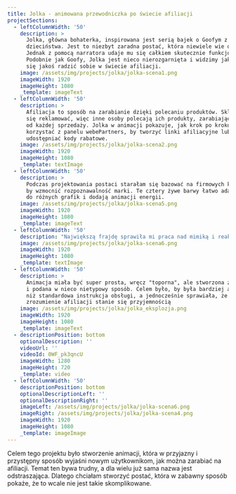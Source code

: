 ```yaml
---
title: Jolka - animowana przewodniczka po świecie afiliacji
projectSections:
  - leftColumnWidth: '50'
    description: >
      Jolka, główna bohaterka, inspirowana jest serią bajek o Goofym z mojego
      dzieciństwa. Jest to niezbyt zaradna postać, która niewiele wie o świecie.
      Jednak z pomocą narratora udaje mu się całkiem skutecznie funkcjonować.
      Podobnie jak Goofy, Jolka jest nieco nierozgarnięta i widzimy jak stara
      się jakoś radzić sobie w świecie afiliacji.
    image: /assets/img/projects/jolka/jolka-scena1.png
    imageWidth: 1920
    imageHeight: 1080
    _template: imageText
  - leftColumnWidth: '50'
    description: >
      Afiliacja to sposób na zarabianie dzięki polecaniu produktów. Sklepy chcą
      się reklamować, więc inne osoby polecają ich produkty, zarabiając prowizję
      od każdej sprzedaży. Jolka w animacji pokazuje, jak krok po kroku
      korzystać z panelu webePartners, by tworzyć linki afiliacyjne lub
      udostępniać kody rabatowe.
    image: /assets/img/projects/jolka/jolka-scena2.png
    imageWidth: 1920
    imageHeight: 1080
    _template: textImage
  - leftColumnWidth: '50'
    description: >
      Podczas projektowania postaci starałam się bazować na firmowych kolorach,
      by wzmocnić rozpoznawalność marki. Te cztery żywe barwy łatwo adaptują się
      do różnych grafik i dodają animacji energii.
    image: /assets/img/projects/jolka/jolka-scena5.png
    imageWidth: 1920
    imageHeight: 1080
    _template: imageText
  - leftColumnWidth: '50'
    description: "Największą frajdę sprawiła mi praca nad mimiką i reakcjami Joli – od jej zagubienia, przez zniesmaczenie, aż po radość i spryt. Często inspirowałam się własnymi reakcjami \U0001F60A. Chciałam, żeby była to postać, z którą młodzi odbiorcy łatwo się utożsamią.\n"
    image: /assets/img/projects/jolka/jolka-scena6.png
    imageWidth: 1920
    imageHeight: 1080
    _template: textImage
  - leftColumnWidth: '50'
    description: >
      Animacja miała być super prosta, wręcz "toporna", ale stworzona z humorem
      i podana w nieco nietypowy sposób. Celem było, by była bardziej angażująca
      niż standardowa instrukcja obsługi, a jednocześnie sprawiała, że
      zrozumienie afiliacji stanie się przyjemnością
    image: /assets/img/projects/jolka/jolka_eksplozja.png
    imageWidth: 1920
    imageHeight: 1080
    _template: imageText
  - descriptionPosition: bottom
    optionalDescription: ''
    videoUrl: ''
    videoId: 0WF_pk3qncU
    imageWidth: 1280
    imageHeight: 720
    _template: video
  - leftColumnWidth: '50'
    descriptionPosition: bottom
    optionalDescriptionLeft: ''
    optionalDescriptionRight: ''
    imageLeft: /assets/img/projects/jolka/jolka-scena6.png
    imageRight: /assets/img/projects/jolka/jolka-scena4.png
    imageWidth: 1920
    imageHeight: 1080
    _template: imageImage
---
```


Celem tego projektu było stworzenie animacji, która w przyjazny i przystępny sposób wyjaśni nowym użytkownikom, jak można zarabiać na afiliacji. Temat ten bywa trudny, a dla wielu już sama nazwa jest odstraszająca. Dlatego chciałam stworzyć postać, która w zabawny sposób pokaże, że to wcale nie jest takie skomplikowane.
